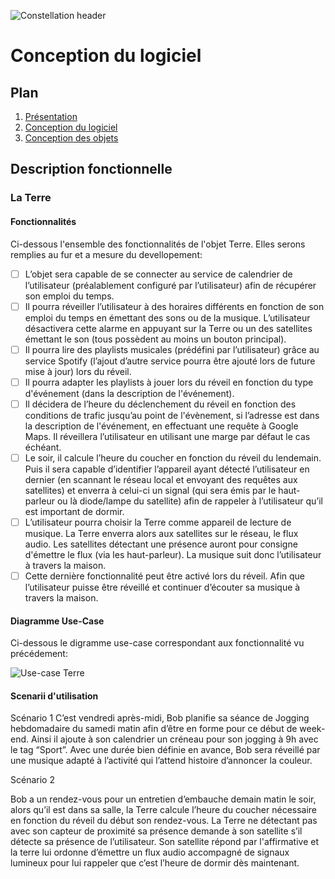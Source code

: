 ![Constellation header](https://github.com/Monierv/OCS/blob/master/Documentation/resources/img/constellation_header.jpg)
# Conception du logiciel
## Plan

1. [Présentation](https://github.com/Monierv/OCS/blob/master/README.md)
2. [Conception du logiciel](https://github.com/Monierv/OCS/blob/master/Documentation/SOFTWARE.md)
3. [Conception des objets](https://github.com/Monierv/OCS/blob/master/Documentation/MATERIAL.md)

## Description fonctionnelle
### La Terre
#### Fonctionnalités
Ci-dessous l'ensemble des fonctionnalités de l'objet Terre. Elles serons remplies au fur et a mesure du devellopement:
- [ ] L’objet sera capable de se connecter au service de calendrier de l’utilisateur
(préalablement configuré par l’utilisateur) afin de récupérer son emploi du temps.
- [ ] Il pourra réveiller l’utilisateur à des horaires différents en fonction de son emploi du
temps en émettant des sons ou de la musique. L’utilisateur désactivera cette alarme
en appuyant sur la Terre ou un des satellites émettant le son (tous possèdent au
moins un bouton principal).
- [ ] Il pourra lire des playlists musicales (prédéfini par l’utilisateur) grâce au service
Spotify (l’ajout d’autre service pourra être ajouté lors de future mise à jour) lors du
réveil.
- [ ] Il pourra adapter les playlists à jouer lors du réveil en fonction du type d'événement
(dans la description de l'événement).
- [ ] Il décidera de l’heure du déclenchement du réveil en fonction des conditions de trafic
jusqu’au point de l'évènement, si l’adresse est dans la description de l'événement, en
effectuant une requête à Google Maps. Il réveillera l’utilisateur en utilisant une marge
par défaut le cas échéant.
- [ ] Le soir, il calcule l’heure du coucher en fonction du réveil du lendemain. Puis il sera
capable d’identifier l’appareil ayant détecté l’utilisateur en dernier (en scannant le
réseau local et envoyant des requêtes aux satellites) et enverra à celui-ci un signal
(qui sera émis par le haut-parleur ou là diode/lampe du satellite) afin de rappeler à
l’utilisateur qu’il est important de dormir.
- [ ] L’utilisateur pourra choisir la Terre comme appareil de lecture de musique. La Terre
enverra alors aux satellites sur le réseau, le flux audio. Les satellites détectant une
présence auront pour consigne d'émettre le flux (via les haut-parleur). La musique
suit donc l’utilisateur à travers la maison.
- [ ] Cette dernière fonctionnalité peut être activé lors du réveil. Afin que l’utilisateur
puisse être réveillé et continuer d’écouter sa musique à travers la maison.

#### Diagramme Use-Case
Ci-dessous le digramme use-case correspondant aux fonctionnalité vu précédement:    

![Use-case Terre](https://github.com/Monierv/OCS/blob/master/Documentation/resources/img/use_case_terre.jpg)

#### Scenarii d'utilisation

 Scénario 1 
C’est vendredi après-midi, Bob planifie sa séance de Jogging hebdomadaire du samedi matin afin d’être en forme pour ce début de week-end.
Ainsi il ajoute à son calendrier un créneau pour son jogging à 9h avec le tag “Sport”.
Avec une durée bien définie en avance, Bob sera réveillé par une musique adapté à l’activité qui l’attend histoire d’annoncer la couleur.

Scénario 2

Bob a un rendez-vous pour un entretien d’embauche demain matin le soir, alors qu’il est dans sa salle, la Terre  calcule l’heure du coucher nécessaire en fonction du réveil du début son rendez-vous. La Terre ne détectant pas avec son capteur de proximité sa présence demande à son satellite s’il détecte sa présence de l’utilisateur. Son satellite répond par l'affirmative et la terre lui ordonne d’émettre un flux audio accompagné de signaux lumineux pour lui rappeler que c’est l’heure de dormir dès maintenant.

